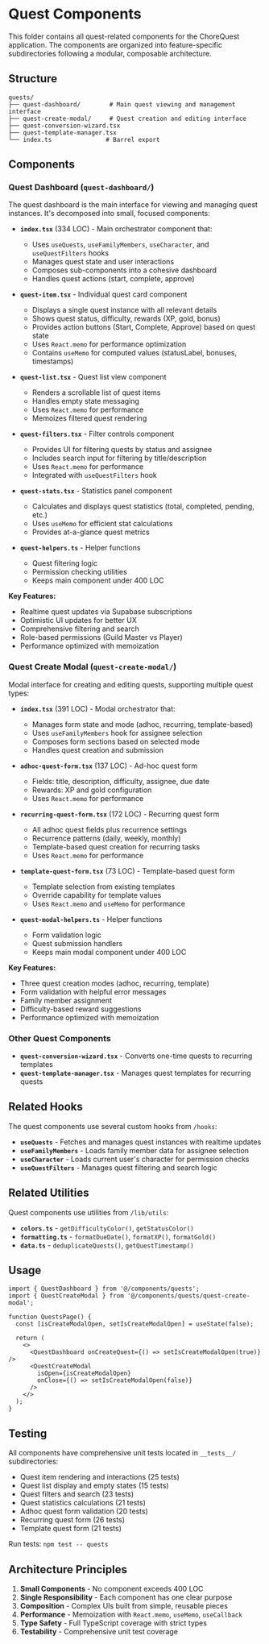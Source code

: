 # Quest Components

This folder contains all quest-related components for the ChoreQuest application. The components are organized into feature-specific subdirectories following a modular, composable architecture.

## Structure

```
quests/
├── quest-dashboard/        # Main quest viewing and management interface
├── quest-create-modal/     # Quest creation and editing interface
├── quest-conversion-wizard.tsx
├── quest-template-manager.tsx
└── index.ts               # Barrel export
```

## Components

### Quest Dashboard (`quest-dashboard/`)

The quest dashboard is the main interface for viewing and managing quest instances. It's decomposed into small, focused components:

- **`index.tsx`** (334 LOC) - Main orchestrator component that:
  - Uses `useQuests`, `useFamilyMembers`, `useCharacter`, and `useQuestFilters` hooks
  - Manages quest state and user interactions
  - Composes sub-components into a cohesive dashboard
  - Handles quest actions (start, complete, approve)

- **`quest-item.tsx`** - Individual quest card component
  - Displays a single quest instance with all relevant details
  - Shows quest status, difficulty, rewards (XP, gold, bonus)
  - Provides action buttons (Start, Complete, Approve) based on quest state
  - Uses `React.memo` for performance optimization
  - Contains `useMemo` for computed values (statusLabel, bonuses, timestamps)

- **`quest-list.tsx`** - Quest list view component
  - Renders a scrollable list of quest items
  - Handles empty state messaging
  - Uses `React.memo` for performance
  - Memoizes filtered quest rendering

- **`quest-filters.tsx`** - Filter controls component
  - Provides UI for filtering quests by status and assignee
  - Includes search input for filtering by title/description
  - Uses `React.memo` for performance
  - Integrated with `useQuestFilters` hook

- **`quest-stats.tsx`** - Statistics panel component
  - Calculates and displays quest statistics (total, completed, pending, etc.)
  - Uses `useMemo` for efficient stat calculations
  - Provides at-a-glance quest metrics

- **`quest-helpers.ts`** - Helper functions
  - Quest filtering logic
  - Permission checking utilities
  - Keeps main component under 400 LOC

**Key Features:**
- Realtime quest updates via Supabase subscriptions
- Optimistic UI updates for better UX
- Comprehensive filtering and search
- Role-based permissions (Guild Master vs Player)
- Performance optimized with memoization

### Quest Create Modal (`quest-create-modal/`)

Modal interface for creating and editing quests, supporting multiple quest types:

- **`index.tsx`** (391 LOC) - Modal orchestrator that:
  - Manages form state and mode (adhoc, recurring, template-based)
  - Uses `useFamilyMembers` hook for assignee selection
  - Composes form sections based on selected mode
  - Handles quest creation and submission

- **`adhoc-quest-form.tsx`** (137 LOC) - Ad-hoc quest form
  - Fields: title, description, difficulty, assignee, due date
  - Rewards: XP and gold configuration
  - Uses `React.memo` for performance

- **`recurring-quest-form.tsx`** (172 LOC) - Recurring quest form
  - All adhoc quest fields plus recurrence settings
  - Recurrence patterns (daily, weekly, monthly)
  - Template-based quest creation for recurring tasks
  - Uses `React.memo` for performance

- **`template-quest-form.tsx`** (73 LOC) - Template-based quest form
  - Template selection from existing templates
  - Override capability for template values
  - Uses `React.memo` and `useMemo` for performance

- **`quest-modal-helpers.ts`** - Helper functions
  - Form validation logic
  - Quest submission handlers
  - Keeps main modal component under 400 LOC

**Key Features:**
- Three quest creation modes (adhoc, recurring, template)
- Form validation with helpful error messages
- Family member assignment
- Difficulty-based reward suggestions
- Performance optimized with memoization

### Other Quest Components

- **`quest-conversion-wizard.tsx`** - Converts one-time quests to recurring templates
- **`quest-template-manager.tsx`** - Manages quest templates for recurring quests

## Related Hooks

The quest components use several custom hooks from `/hooks`:

- **`useQuests`** - Fetches and manages quest instances with realtime updates
- **`useFamilyMembers`** - Loads family member data for assignee selection
- **`useCharacter`** - Loads current user's character for permission checks
- **`useQuestFilters`** - Manages quest filtering and search logic

## Related Utilities

Quest components use utilities from `/lib/utils`:

- **`colors.ts`** - `getDifficultyColor()`, `getStatusColor()`
- **`formatting.ts`** - `formatDueDate()`, `formatXP()`, `formatGold()`
- **`data.ts`** - `deduplicateQuests()`, `getQuestTimestamp()`

## Usage

```tsx
import { QuestDashboard } from '@/components/quests';
import { QuestCreateModal } from '@/components/quests/quest-create-modal';

function QuestsPage() {
  const [isCreateModalOpen, setIsCreateModalOpen] = useState(false);

  return (
    <>
      <QuestDashboard onCreateQuest={() => setIsCreateModalOpen(true)} />
      <QuestCreateModal
        isOpen={isCreateModalOpen}
        onClose={() => setIsCreateModalOpen(false)}
      />
    </>
  );
}
```

## Testing

All components have comprehensive unit tests located in `__tests__/` subdirectories:
- Quest item rendering and interactions (25 tests)
- Quest list display and empty states (15 tests)
- Quest filters and search (23 tests)
- Quest statistics calculations (21 tests)
- Adhoc quest form validation (20 tests)
- Recurring quest form (26 tests)
- Template quest form (21 tests)

Run tests: `npm test -- quests`

## Architecture Principles

1. **Small Components** - No component exceeds 400 LOC
2. **Single Responsibility** - Each component has one clear purpose
3. **Composition** - Complex UIs built from simple, reusable pieces
4. **Performance** - Memoization with `React.memo`, `useMemo`, `useCallback`
5. **Type Safety** - Full TypeScript coverage with strict types
6. **Testability** - Comprehensive unit test coverage
